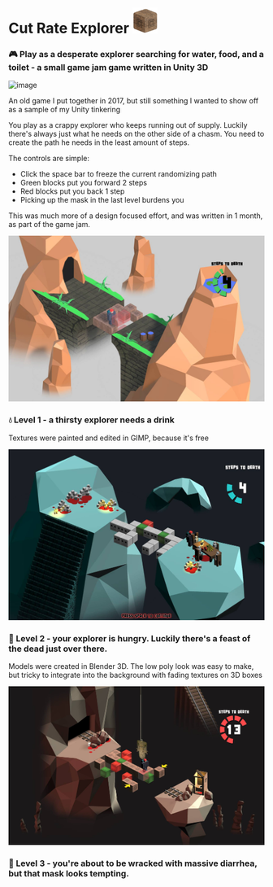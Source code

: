 # Cut Rate Explorer <img src='https://github.com/bblease/cut-rate-explorer/blob/master/Assets/Icons/Icon.png' height=50/>
### 🎮 Play as a desperate explorer searching for water, food, and a toilet - a small game jam game written in Unity 3D
<img width="1019" alt="image" src="https://user-images.githubusercontent.com/18473983/159209552-d726dda5-1d85-4f29-85ac-a84bd3b4b091.png">

An old game I put together in 2017, but still something I wanted to show off as a sample of my Unity tinkering

You play as a crappy explorer who keeps running out of supply. Luckily there's always just what he needs on the other side of a chasm. You need to create the path he needs in the least amount of steps.

The controls are simple:
- Click the space bar to freeze the current randomizing path
- Green blocks put you forward 2 steps
- Red blocks put you back 1 step
- Picking up the mask in the last level burdens you

This was much more of a design focused effort, and was written in 1 month, as part of the game jam.

![Level 1](https://github.com/bblease/cut-rate-explorer/blob/master/screenshots/level1.jpg)

### 💧 Level 1 - a thirsty explorer needs a drink

Textures were painted and edited in GIMP, because it's free 

![Level 2](https://github.com/bblease/cut-rate-explorer/blob/master/screenshots/level2.jpg) 

### 🍌 Level 2 - your explorer is hungry. Luckily there's a feast of the dead just over there.

Models were created in Blender 3D. The low poly look was easy to make, but tricky to integrate into the background with fading textures on 3D boxes

![Level 3](https://github.com/bblease/cut-rate-explorer/blob/master/screenshots/level3.jpg)

### 🚽 Level 3 - you're about to be wracked with massive diarrhea, but that mask looks tempting.
